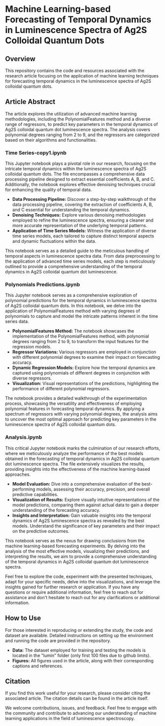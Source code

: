 # Machine Learning-based Forecasting of Temporal Dynamics in Luminescence Spectra of Ag2S Colloidal Quantum Dots

## Overview
This repository contains the code and resources associated with the research article focusing on the application of machine learning techniques for forecasting temporal dynamics in the luminescence spectra of Ag2S colloidal quantum dots.

## Article Abstract
The article explores the utilization of advanced machine learning methodologies, including the PolynomialFeatures method and a diverse range of regressors, to predict key parameters in the temporal dynamics of Ag2S colloidal quantum dot luminescence spectra. The analysis covers polynomial degrees ranging from 2 to 9, and the regressors are categorized based on their algorithms and functionalities.

### Time Series-copy1.ipynb

This Jupyter notebook plays a pivotal role in our research, focusing on the intricate temporal dynamics within the luminescence spectra of Ag2S colloidal quantum dots. The file encompasses a comprehensive data processing pipeline designed to extract essential coefficients A, B, and C. Additionally, the notebook explores effective denoising techniques crucial for enhancing the quality of temporal data.

- **Data Processing Pipeline:** Discover a step-by-step walkthrough of the data processing pipeline, covering the extraction of coefficients A, B, and C essential for understanding the temporal dynamics.
- **Denoising Techniques:** Explore various denoising methodologies employed to refine the luminescence spectra, ensuring a cleaner and more accurate representation of the underlying temporal patterns.
- **Application of Time Series Models:** Witness the application of diverse time series models, each tailored to capture distinct temporal aspects and dynamic fluctuations within the data.

This notebook serves as a detailed guide to the meticulous handling of temporal aspects in luminescence spectra data. From data preprocessing to the application of advanced time series models, each step is meticulously outlined to provide a comprehensive understanding of the temporal dynamics in Ag2S colloidal quantum dot luminescence.

### Polynomials Predictions.ipynb

This Jupyter notebook serves as a comprehensive exploration of polynomial predictions for the temporal dynamics in luminescence spectra of Ag2S colloidal quantum dots. In this notebook, we delve into the application of PolynomialFeatures method with varying degrees of polynomials to capture and model the intricate patterns inherent in the time series data.
- **PolynomialFeatures Method:** The notebook showcases the implementation of the PolynomialFeatures method, with polynomial degrees ranging from 2 to 9, to transform the input features for the regression models.
- **Regressor Variations:** Various regressors are employed in conjunction with different polynomial degrees to examine their impact on forecasting accuracy.
- **Dynamic Regression Models:** Explore how the temporal dynamics are captured using polynomials of different degrees in conjunction with diverse regressors.
- **Visualization:** Visual representations of the predictions, highlighting the performance of different polynomial regressors.

The notebook provides a detailed walkthrough of the experimentation process, showcasing the versatility and effectiveness of employing polynomial features in forecasting temporal dynamics. By applying a spectrum of regressors with varying polynomial degrees, the analysis aims to uncover the most optimal approach for predicting key parameters in the luminescence spectra of Ag2S colloidal quantum dots.

### Analysis.ipynb

This critical Jupyter notebook marks the culmination of our research efforts, where we meticulously analyze the performance of the best models obtained in the forecasting of temporal dynamics in Ag2S colloidal quantum dot luminescence spectra. The file extensively visualizes the results, providing insights into the effectiveness of the machine learning-based approaches.

- **Model Evaluation:** Dive into a comprehensive evaluation of the best-performing models, assessing their accuracy, precision, and overall predictive capabilities.
- **Visualization of Results:** Explore visually intuitive representations of the model predictions, comparing them against actual data to gain a deeper understanding of the forecasting accuracy.
- **Insights and Interpretation:** Gain valuable insights into the temporal dynamics of Ag2S luminescence spectra as revealed by the best models. Understand the significance of key parameters and their impact on the predictive outcomes.

This notebook serves as the nexus for drawing conclusions from the machine learning-based forecasting experiments. By delving into the analysis of the most effective models, visualizing their predictions, and interpreting the results, we aim to provide a comprehensive understanding of the temporal dynamics in Ag2S colloidal quantum dot luminescence spectra.

Feel free to explore the code, experiment with the presented techniques, adapt for your specific needs, delve into the visualizations, and leverage the insights gained for further research or application. If you have any questions or require additional information, feel free to reach out for assistance and don't hesitate to reach out for any clarifications or additional information.


## How to Use
For those interested in reproducing or extending the study, the code and dataset are available. Detailed instructions on setting up the environment and running the code are provided in the repository.
- **Data:** The dataset employed for training and testing the models is located in the "lumin" folder (only first 100 files due to github limits).
- **Figures:** All figures used in the article, along with their corresponding captions and references.


## Citation
If you find this work useful for your research, please consider citing the associated article. The citation details can be found in the article itself.

We welcome contributions, issues, and feedback. Feel free to engage with the community and contribute to advancing our understanding of machine learning applications in the field of luminescence spectroscopy.
